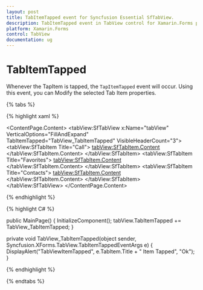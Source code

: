 ```yaml
---
layout: post
title: TabItemTapped event for Syncfusion Essential SfTabView.
description: TabItemTapped event in TabView control for Xamarin.Forms platform
platform: Xamarin.Forms
control: TabView
documentation: ug
---
```


# TabItemTapped

Whenever the TapItem is tapped, the `TapItemTapped` event will occur. Using this event, you can Modify the selected Tab Item properties.

{% tabs %}

{% highlight xaml %}

<ContentPage.Content>
    <StackLayout>
        <tabView:SfTabView x:Name="tabView" VerticalOptions="FillAndExpand"
                           TabItemTapped="TabView_TabItemTapped"
                           VisibleHeaderCount="3">
            <tabView:SfTabItem Title="Call">
                <tabView:SfTabItem.Content>
                    <Grid BackgroundColor="LightGreen" />
                </tabView:SfTabItem.Content>
            </tabView:SfTabItem>
            <tabView:SfTabItem Title="Favorites">
                <tabView:SfTabItem.Content>
                    <Grid BackgroundColor="LightBlue"/>
                </tabView:SfTabItem.Content>
            </tabView:SfTabItem>
            <tabView:SfTabItem Title="Contacts">
                <tabView:SfTabItem.Content>
                    <Grid BackgroundColor="LightGreen" />
                </tabView:SfTabItem.Content>
            </tabView:SfTabItem>
        </tabView:SfTabView>
    </StackLayout>
</ContentPage.Content>

{% endhighlight %}

{% highlight C# %}

public MainPage()
{
    InitializeComponent();
    tabView.TabItemTapped += TabView_TabItemTapped;
}

private void TabView_TabItemTapped(object sender, Syncfusion.XForms.TabView.TabItemTappedEventArgs e)
{
    DisplayAlert("TabViewItemTapped", e.TabItem.Title + " Item Tapped", "Ok");
}

{% endhighlight %}

{% endtabs %}